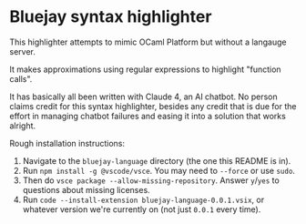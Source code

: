 
# Bluejay syntax highlighter

This highlighter attempts to mimic OCaml Platform but without a langauge server.

It makes approximations using regular expressions to highlight "function calls".

It has basically all been written with Claude 4, an AI chatbot. No person claims
credit for this syntax highlighter, besides any credit that is due for the effort
in managing chatbot failures and easing it into a solution that works alright.

Rough installation instructions:
1. Navigate to the `bluejay-language` directory (the one this README is in).
2. Run `npm install -g @vscode/vsce`. You may need to `--force` or use `sudo`.
3. Then do `vsce package --allow-missing-repository`. Answer `y`/`yes` to questions about missing licenses.
4. Run `code --install-extension bluejay-language-0.0.1.vsix`, or whatever version we're currently on (not just `0.0.1` every time).